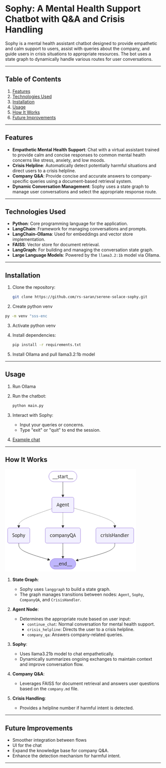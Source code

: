 # Sophy: A Mental Health Support Chatbot with Q&A and Crisis Handling

Sophy is a mental health assistant chatbot designed to provide empathetic and calm support to users, assist with queries about the company, and guide users in crisis situations to appropriate resources. The bot uses a state graph to dynamically handle various routes for user conversations.

---

## Table of Contents

1. [Features](#features)
2. [Technologies Used](#technologies-used)
3. [Installation](#installation)
4. [Usage](#usage)
5. [How It Works](#how-it-works)
6. [Future Improvements](#future-improvements)

---

## Features

- **Empathetic Mental Health Support**: Chat with a virtual assistant trained to provide calm and concise responses to common mental health concerns like stress, anxiety, and low moods.
- **Crisis Helpline**: Automatically detect potentially harmful situations and direct users to a crisis helpline.
- **Company Q&A**: Provide concise and accurate answers to company-specific queries using a document-based retrieval system.
- **Dynamic Conversation Management**: Sophy uses a state graph to manage user conversations and select the appropriate response route.

---

## Technologies Used

- **Python**: Core programming language for the application.
- **LangChain**: Framework for managing conversations and prompts.
- **LangChain-Ollama**: Used for embeddings and vector store implementation.
- **FAISS**: Vector store for document retrieval.
- **LangGraph**: For building and managing the conversation state graph.
- **Large Language Models**: Powered by the `llama3.2:1b` model via Ollama.

---

## Installation

1. Clone the repository:
   ```bash
   git clone https://github.com/rs-saran/serene-solace-sophy.git
   ```
2. Create python venv
```bash
py -m venv "sss-enc
```

3. Activate python venv

4. Install dependencies:
   ```bash
   pip install -r requirements.txt
   ```

5. Install Ollama and pull llama3.2:1b model

---

## Usage

1. Run Ollama

2. Run the chatbot:
   ```bash
   python main.py
   ```

3. Interact with Sophy:
   - Input your queries or concerns.
   - Type "exit" or "quit" to end the session.

4. [Example chat](./example_chat.txt)

---

## How It Works

![Langgraph Flow](./sophy_state_graph.png)

1. **State Graph**:
   - Sophy uses `langgraph` to build a state graph.
   - The graph manages transitions between nodes: `Agent`, `Sophy`, `CompanyQA`, and `CrisisHandler`.

2. **Agent Node**:
   - Determines the appropriate route based on user input:
     - `continue_chat`: Normal conversation for mental health support.
     - `crisis_helpline`: Directs the user to a crisis helpline.
     - `company_qa`: Answers company-related queries.

3. **Sophy**:
   - Uses llama3.21b model to chat empathetically.
   - Dynamically summarizes ongoing exchanges to maintain context and improve conversation flow.

4. **Company Q&A**:
   - Leverages FAISS for document retrieval and answers user questions based on the `company.md` file.

5. **Crisis Handling**:
   - Provides a helpline number if harmful intent is detected.

---

## Future Improvements

- Smoother integration between flows
- UI for the chat
- Expand the knowledge base for company Q&A.
- Enhance the detection mechanism for harmful intent.

---